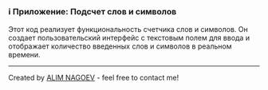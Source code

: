 ### ℹ️ Приложение: Подсчет слов и символов

Этот код реализует функциональность счетчика слов и символов.
Он создает пользовательский интерфейс с текстовым полем для ввода
и отображает количество введенных слов и символов в реальном времени.

-----
Created by [ALIM NAGOEV](https://github.com/nagoev-id) - feel free to contact me!

